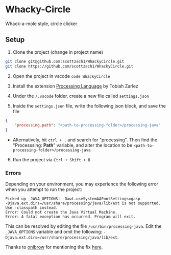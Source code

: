 # Whacky-Circle
Whack-a-mole style, circle clicker

## Setup

1. Clone the project (change in project name)

```bash
git clone git@github.com:scottzach1/WhackyCircle.git
git clone https://github.com/scottzach1/WhackyCircle.git
```
2. Open the project in vscode `code WhackyCircle`

3. Install the extension [Processing Language](https://marketplace.visualstudio.com/items?itemName=Tobiah.language-pde) by Tobiah Zarlez

4. Under the `/.vscode` folder, create a new file called `settings.json`

5. Inside the `settings.json` file, write the following json block, and save the file
```json
{ 
    "processing.path": "<path-to-processing-folder>/processing-java"
}
```

- Alternatively, hit `ctrl + ,` and search for "processing". Then find the "Processsing: **Path**" variable, and alter the location to be `<path-to-processing-folder>/processing-java`

6. Run the project via `Ctrl + Shift + B`

### Errors

Depending on your environment, you may experience the following error when you attempt to run the project:

```
Picked up _JAVA_OPTIONS: -Dawt.useSystemAAFontSettings=gasp
-Djava.ext.dirs=/usr/share/processing/java/lib/ext is not supported.  Use -classpath instead.
Error: Could not create the Java Virtual Machine.
Error: A fatal exception has occurred. Program will exit.
```

This can be resolved by editing the file `/usr/bin/processing-java`. Edit the `_JAVA_OPTIONS` variable and omit the following: `-Djava.ext.dirs=/usr/share/processing/java/lib/ext`.

Thanks to [onibrow](https://github.com/onibrow) for mentioning the fix [here](https://github.com/onibrow/arg-calibration).